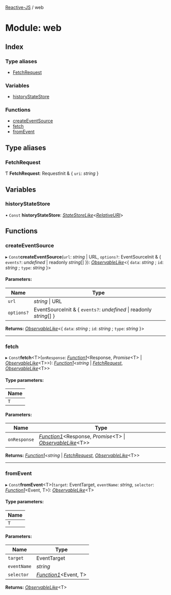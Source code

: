 [Reactive-JS](../README.md) / web

# Module: web

## Index

### Type aliases

* [FetchRequest](web.md#fetchrequest)

### Variables

* [historyStateStore](web.md#historystatestore)

### Functions

* [createEventSource](web.md#createeventsource)
* [fetch](web.md#fetch)
* [fromEvent](web.md#fromevent)

## Type aliases

### FetchRequest

Ƭ **FetchRequest**: RequestInit & { `uri`: *string*  }

## Variables

### historyStateStore

• `Const` **historyStateStore**: [*StateStoreLike*](../interfaces/statestore.statestorelike.md)<[*RelativeURI*](relativeuri.md#relativeuri)\>

## Functions

### createEventSource

▸ `Const`**createEventSource**(`url`: *string* \| URL, `options?`: EventSourceInit & { `events?`: *undefined* \| readonly *string*[]  }): [*ObservableLike*](../interfaces/observable.observablelike.md)<{ `data`: *string* ; `id`: *string* ; `type`: *string*  }\>

#### Parameters:

Name | Type |
------ | ------ |
`url` | *string* \| URL |
`options?` | EventSourceInit & { `events?`: *undefined* \| readonly *string*[]  } |

**Returns:** [*ObservableLike*](../interfaces/observable.observablelike.md)<{ `data`: *string* ; `id`: *string* ; `type`: *string*  }\>

___

### fetch

▸ `Const`**fetch**\<T>(`onResponse`: [*Function1*](functions.md#function1)<Response, *Promise*<T\> \| [*ObservableLike*](../interfaces/observable.observablelike.md)<T\>\>): [*Function1*](functions.md#function1)<*string* \| [*FetchRequest*](web.md#fetchrequest), [*ObservableLike*](../interfaces/observable.observablelike.md)<T\>\>

#### Type parameters:

Name |
------ |
`T` |

#### Parameters:

Name | Type |
------ | ------ |
`onResponse` | [*Function1*](functions.md#function1)<Response, *Promise*<T\> \| [*ObservableLike*](../interfaces/observable.observablelike.md)<T\>\> |

**Returns:** [*Function1*](functions.md#function1)<*string* \| [*FetchRequest*](web.md#fetchrequest), [*ObservableLike*](../interfaces/observable.observablelike.md)<T\>\>

___

### fromEvent

▸ `Const`**fromEvent**\<T>(`target`: EventTarget, `eventName`: *string*, `selector`: [*Function1*](functions.md#function1)<Event, T\>): [*ObservableLike*](../interfaces/observable.observablelike.md)<T\>

#### Type parameters:

Name |
------ |
`T` |

#### Parameters:

Name | Type |
------ | ------ |
`target` | EventTarget |
`eventName` | *string* |
`selector` | [*Function1*](functions.md#function1)<Event, T\> |

**Returns:** [*ObservableLike*](../interfaces/observable.observablelike.md)<T\>
